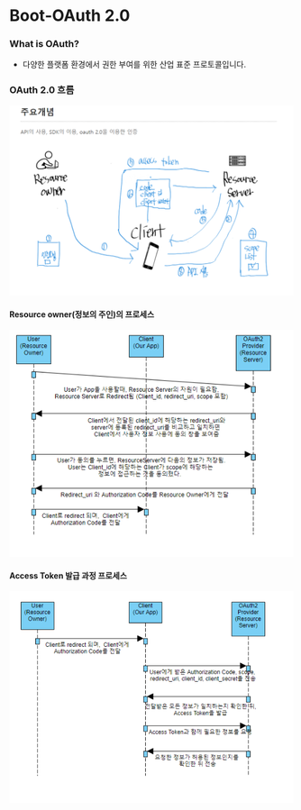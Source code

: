 # Boot-OAuth 2.0

### What is OAuth?
- 다양한 플랫폼 환경에서 권한 부여를 위한 산업 표준 프로토콜입니다.  

### OAuth 2.0 흐름
![](./src/main/resources/static/image/all.PNG)

#### Resource owner(정보의 주인)의 프로세스
![](./src/main/resources/static/image/Resource_owner.PNG)


#### Access Token 발급 과정 프로세스
![](./src/main/resources/static/image/access_token.PNG)
